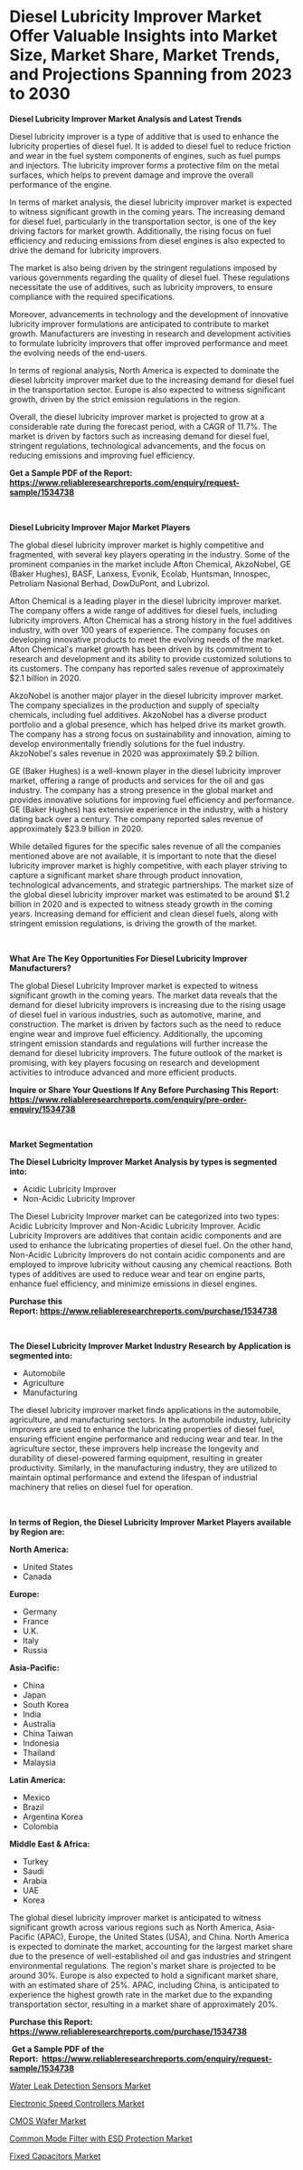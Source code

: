 <p><h1>Diesel Lubricity Improver Market Offer Valuable Insights into Market Size, Market Share, Market Trends, and Projections Spanning from 2023 to 2030</h1></p><p><strong>Diesel Lubricity Improver Market Analysis and Latest Trends</strong></p>
<p><p>Diesel lubricity improver is a type of additive that is used to enhance the lubricity properties of diesel fuel. It is added to diesel fuel to reduce friction and wear in the fuel system components of engines, such as fuel pumps and injectors. The lubricity improver forms a protective film on the metal surfaces, which helps to prevent damage and improve the overall performance of the engine.</p><p>In terms of market analysis, the diesel lubricity improver market is expected to witness significant growth in the coming years. The increasing demand for diesel fuel, particularly in the transportation sector, is one of the key driving factors for market growth. Additionally, the rising focus on fuel efficiency and reducing emissions from diesel engines is also expected to drive the demand for lubricity improvers.</p><p>The market is also being driven by the stringent regulations imposed by various governments regarding the quality of diesel fuel. These regulations necessitate the use of additives, such as lubricity improvers, to ensure compliance with the required specifications.</p><p>Moreover, advancements in technology and the development of innovative lubricity improver formulations are anticipated to contribute to market growth. Manufacturers are investing in research and development activities to formulate lubricity improvers that offer improved performance and meet the evolving needs of the end-users.</p><p>In terms of regional analysis, North America is expected to dominate the diesel lubricity improver market due to the increasing demand for diesel fuel in the transportation sector. Europe is also expected to witness significant growth, driven by the strict emission regulations in the region.</p><p>Overall, the diesel lubricity improver market is projected to grow at a considerable rate during the forecast period, with a CAGR of 11.7%. The market is driven by factors such as increasing demand for diesel fuel, stringent regulations, technological advancements, and the focus on reducing emissions and improving fuel efficiency.</p></p>
<p><strong>Get a Sample PDF of the Report:&nbsp; <a href="https://www.reliableresearchreports.com/enquiry/request-sample/1534738">https://www.reliableresearchreports.com/enquiry/request-sample/1534738</a></strong></p>
<p>&nbsp;</p>
<p><strong>Diesel Lubricity Improver Major Market Players</strong></p>
<p><p>The global diesel lubricity improver market is highly competitive and fragmented, with several key players operating in the industry. Some of the prominent companies in the market include Afton Chemical, AkzoNobel, GE (Baker Hughes), BASF, Lanxess, Evonik, Ecolab, Huntsman, Innospec, Petroliam Nasional Berhad, DowDuPont, and Lubrizol.</p><p>Afton Chemical is a leading player in the diesel lubricity improver market. The company offers a wide range of additives for diesel fuels, including lubricity improvers. Afton Chemical has a strong history in the fuel additives industry, with over 100 years of experience. The company focuses on developing innovative products to meet the evolving needs of the market. Afton Chemical's market growth has been driven by its commitment to research and development and its ability to provide customized solutions to its customers. The company has reported sales revenue of approximately $2.1 billion in 2020.</p><p>AkzoNobel is another major player in the diesel lubricity improver market. The company specializes in the production and supply of specialty chemicals, including fuel additives. AkzoNobel has a diverse product portfolio and a global presence, which has helped drive its market growth. The company has a strong focus on sustainability and innovation, aiming to develop environmentally friendly solutions for the fuel industry. AkzoNobel's sales revenue in 2020 was approximately $9.2 billion.</p><p>GE (Baker Hughes) is a well-known player in the diesel lubricity improver market, offering a range of products and services for the oil and gas industry. The company has a strong presence in the global market and provides innovative solutions for improving fuel efficiency and performance. GE (Baker Hughes) has extensive experience in the industry, with a history dating back over a century. The company reported sales revenue of approximately $23.9 billion in 2020.</p><p>While detailed figures for the specific sales revenue of all the companies mentioned above are not available, it is important to note that the diesel lubricity improver market is highly competitive, with each player striving to capture a significant market share through product innovation, technological advancements, and strategic partnerships. The market size of the global diesel lubricity improver market was estimated to be around $1.2 billion in 2020 and is expected to witness steady growth in the coming years. Increasing demand for efficient and clean diesel fuels, along with stringent emission regulations, is driving the growth of the market.</p></p>
<p>&nbsp;</p>
<p><strong>What Are The Key Opportunities For Diesel Lubricity Improver Manufacturers?</strong></p>
<p><p>The global Diesel Lubricity Improver market is expected to witness significant growth in the coming years. The market data reveals that the demand for diesel lubricity improvers is increasing due to the rising usage of diesel fuel in various industries, such as automotive, marine, and construction. The market is driven by factors such as the need to reduce engine wear and improve fuel efficiency. Additionally, the upcoming stringent emission standards and regulations will further increase the demand for diesel lubricity improvers. The future outlook of the market is promising, with key players focusing on research and development activities to introduce advanced and more efficient products.</p></p>
<p><strong>Inquire or Share Your Questions If Any Before Purchasing This Report: <a href="https://www.reliableresearchreports.com/enquiry/pre-order-enquiry/1534738">https://www.reliableresearchreports.com/enquiry/pre-order-enquiry/1534738</a></strong></p>
<p>&nbsp;</p>
<p><strong>Market Segmentation</strong></p>
<p><strong>The Diesel Lubricity Improver Market Analysis by types is segmented into:</strong></p>
<p><ul><li>Acidic Lubricity Improver</li><li>Non-Acidic Lubricity Improver</li></ul></p>
<p><p>The Diesel Lubricity Improver market can be categorized into two types: Acidic Lubricity Improver and Non-Acidic Lubricity Improver. Acidic Lubricity Improvers are additives that contain acidic components and are used to enhance the lubricating properties of diesel fuel. On the other hand, Non-Acidic Lubricity Improvers do not contain acidic components and are employed to improve lubricity without causing any chemical reactions. Both types of additives are used to reduce wear and tear on engine parts, enhance fuel efficiency, and minimize emissions in diesel engines.</p></p>
<p><strong>Purchase this Report:&nbsp;<a href="https://www.reliableresearchreports.com/purchase/1534738">https://www.reliableresearchreports.com/purchase/1534738</a></strong></p>
<p>&nbsp;</p>
<p><strong>The Diesel Lubricity Improver Market Industry Research by Application is segmented into:</strong></p>
<p><ul><li>Automobile</li><li>Agriculture</li><li>Manufacturing</li></ul></p>
<p><p>The diesel lubricity improver market finds applications in the automobile, agriculture, and manufacturing sectors. In the automobile industry, lubricity improvers are used to enhance the lubricating properties of diesel fuel, ensuring efficient engine performance and reducing wear and tear. In the agriculture sector, these improvers help increase the longevity and durability of diesel-powered farming equipment, resulting in greater productivity. Similarly, in the manufacturing industry, they are utilized to maintain optimal performance and extend the lifespan of industrial machinery that relies on diesel fuel for operation.</p></p>
<p>&nbsp;</p>
<p><strong>In terms of Region, the Diesel Lubricity Improver Market Players available by Region are:</strong></p>
<p>
    <p> <strong> North America: </strong>
        <ul>
            <li>United States</li>
            <li>Canada</li>
        </ul>
        </p> 
    <p> <strong> Europe: </strong>
        <ul>
            <li>Germany</li>
            <li>France</li>
            <li>U.K.</li>
            <li>Italy</li>
            <li>Russia</li>
        </ul>
        </p> 
    <p> <strong> Asia-Pacific: </strong>
        <ul>
            <li>China</li>
            <li>Japan</li>
            <li>South Korea</li>
            <li>India</li>
            <li>Australia</li>
            <li>China Taiwan</li>
            <li>Indonesia</li>
            <li>Thailand</li>
            <li>Malaysia</li>
        </ul>
        </p> 
    <p> <strong> Latin America: </strong>
        <ul>
            <li>Mexico</li>
            <li>Brazil</li>
            <li>Argentina Korea</li>
            <li>Colombia</li>
        </ul>
        </p> 
    <p> <strong> Middle East & Africa: </strong>
        <ul>
            <li>Turkey</li>
            <li>Saudi</li>
            <li>Arabia</li>
            <li>UAE</li>
            <li>Korea</li>
        </ul>
    </p>
    </p>
<p><p>The global diesel lubricity improver market is anticipated to witness significant growth across various regions such as North America, Asia-Pacific (APAC), Europe, the United States (USA), and China. North America is expected to dominate the market, accounting for the largest market share due to the presence of well-established oil and gas industries and stringent environmental regulations. The region's market share is projected to be around 30%. Europe is also expected to hold a significant market share, with an estimated share of 25%. APAC, including China, is anticipated to experience the highest growth rate in the market due to the expanding transportation sector, resulting in a market share of approximately 20%.</p></p>
<p><strong>Purchase this Report: <a href="https://www.reliableresearchreports.com/purchase/1534738">https://www.reliableresearchreports.com/purchase/1534738</a></strong></p>
<p>&nbsp;<strong>Get a Sample PDF of the Report:&nbsp;&nbsp;<a href="https://www.reliableresearchreports.com/enquiry/request-sample/1534738">https://www.reliableresearchreports.com/enquiry/request-sample/1534738</a></strong></p>
<p><strong></strong></p>
<p><p><a href="https://medium.com/@half.skull.am/water-leak-detection-sensors-market-trends-forecast-and-competitive-analysis-to-2030-9183b87823db">Water Leak Detection Sensors Market</a></p><p><a href="https://medium.com/@palm.quick.roof/electronic-speed-controllers-market-analysis-and-sze-forecasted-for-period-from-2023-to-2030-b46360284981">Electronic Speed Controllers Market</a></p><p><a href="https://medium.com/@there.mix.bring/cmos-wafer-market-size-reveals-the-best-marketing-channels-in-global-industry-5fa212f7887e">CMOS Wafer Market</a></p><p><a href="https://medium.com/@read.code.store/common-mode-filter-with-esd-protection-market-size-cagr-trends-2024-2030-27af31295ad2">Common Mode Filter with ESD Protection Market</a></p><p><a href="https://medium.com/@tiannathiel2023/fixed-capacitors-market-size-cagr-trends-2024-2030-e8f4ddaa09bd">Fixed Capacitors Market</a></p></p>
